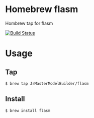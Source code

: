# Homebrew flasm

Hombrew tap for flasm

[![Build Status](https://github.com/JrMasterModelBuilder/homebrew-flasm/workflows/main/badge.svg?branch=main)](https://github.com/JrMasterModelBuilder/homebrew-flasm/actions?query=workflow%3Amain+branch%3Amain)


# Usage

## Tap

```
$ brew tap JrMasterModelBuilder/flasm
```

## Install

```
$ brew install flasm
```

